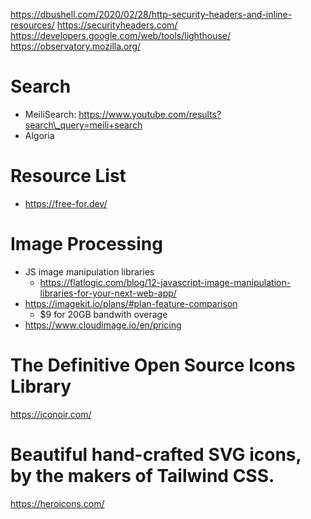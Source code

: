 
https://dbushell.com/2020/02/28/http-security-headers-and-inline-resources/
https://securityheaders.com/
https://developers.google.com/web/tools/lighthouse/
https://observatory.mozilla.org/

Search
===
* MeiliSearch: https://www.youtube.com/results?search\_query=meili+search
* Algoria

Resource List
===
* https://free-for.dev/

Image Processing
===
* JS image manipulation libraries
  - https://flatlogic.com/blog/12-javascript-image-manipulation-libraries-for-your-next-web-app/
* https://imagekit.io/plans/#plan-feature-comparison
  - $9 for 20GB bandwith overage
* https://www.cloudimage.io/en/pricing

The Definitive Open Source Icons Library
====
https://iconoir.com/

Beautiful hand-crafted SVG icons, by the makers of Tailwind CSS.
====
https://heroicons.com/
